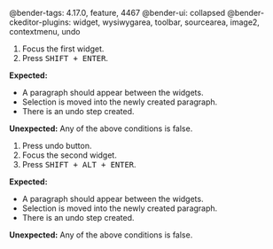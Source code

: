 @bender-tags: 4.17.0, feature, 4467
@bender-ui: collapsed
@bender-ckeditor-plugins: widget, wysiwygarea, toolbar, sourcearea, image2, contextmenu, undo

1. Focus the first widget.
1. Press <kbd>SHIFT + ENTER</kbd>.

  **Expected:**

  * A paragraph should appear between the widgets.
  * Selection is moved into the newly created paragraph.
  * There is an undo step created.

  **Unexpected:** Any of the above conditions is false.

1. Press undo button.
1. Focus the second widget.
1. Press <kbd>SHIFT + ALT + ENTER</kbd>.

  **Expected:**

  * A paragraph should appear between the widgets.
  * Selection is moved into the newly created paragraph.
  * There is an undo step created.

  **Unexpected:** Any of the above conditions is false.
